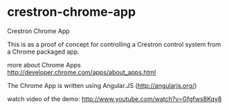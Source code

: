 crestron-chrome-app
===================

Crestron Chrome App

This is as a proof of concept for controlling a Crestron control system from a Chrome packaged app.

more about Chrome Apps http://developer.chrome.com/apps/about_apps.html

The Chrome App is written using Angular.JS (http://angularjs.org/)

watch video of the demo: http://www.youtube.com/watch?v=Gfgfws8Kqy8
